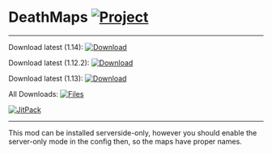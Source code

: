 # DeathMaps [![Project](http://cf.way2muchnoise.eu/full_302681_downloads.svg)](https://minecraft.curseforge.com/projects/302681)

---
Download latest (1.14):
[![Download](https://curse.nikky.moe/api/img/302681?logo&version=1.13)](https://curse.nikky.moe/api/url/302681?version=1.14)

Download latest (1.12.2):
[![Download](https://curse.nikky.moe/api/img/302681?logo&version=1.12.2)](https://curse.nikky.moe/api/url/302681?version=1.12.2)

Download latest (1.13):
[![Download](https://curse.nikky.moe/api/img/302681?logo&version=1.13)](https://curse.nikky.moe/api/url/302681?version=1.13)

All Downloads:
[![Files](https://curse.nikky.moe/api/img/302681/files?logo)](https://minecraft.curseforge.com/projects/302681/files)

[![JitPack](https://jitpack.io/v/Glasspane/DeathMaps.svg)](https://jitpack.io/#Glasspane/DeathMaps)

---

This mod can be installed serverside-only, however you should enable the server-only mode in the config then, so the maps have proper names.
